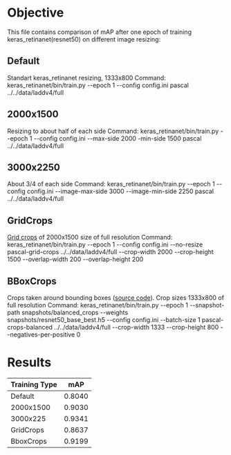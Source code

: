 # Objective
This file contains comparison of mAP after one epoch of training keras_retinanet(resnet50) on different image resizing:

## Default
Standart keras_retinanet resizing, 1333x800
Command:
keras_retinanet/bin/train.py --epoch 1 --config config.ini pascal ../../data/laddv4/full

## 2000x1500
Resizing to about half of each side
Command:
keras_retinanet/bin/train.py --epoch 1 --config config.ini --max-side 2000 -min-side 1500 pascal ../../data/laddv4/full

## 3000x2250
About 3/4 of each side
Command:
keras_retinanet/bin/train.py --epoch 1 --config config.ini --image-max-side 3000 --image-min-side 2250 pascal ../../data/laddv4/full

## GridCrops
[Grid crops](https://github.com/lacmus-foundation/lacmus/blob/master/keras_retinanet/preprocessing/pascal_voc_grid_crops.py) of 2000x1500 size of full resolution
Command:
keras_retinanet/bin/train.py --epoch 1 --config config.ini --no-resize pascal-grid-crops ../../data/laddv4/full --crop-width 2000 --crop-height 1500 --overlap-width 200 --overlap-height 200 

## BBoxCrops
Crops taken around bounding boxes ([source code](https://github.com/prickly-u/lacmus/blob/balanced_crops/keras_retinanet/preprocessing/pascal_voc_balanced_crops.py)).
Crop sizes 1333x800 of full resolution
Command:
keras_retinanet/bin/train.py --epoch 1 --snapshot-path snapshots/balanced_crops --weights snapshots/resnet50_base_best.h5 --config config.ini --batch-size 1  pascal-crops-balanced ../../data/laddv4/full --crop-width 1333 --crop-height 800 --negatives-per-positive 0 

# Results

| Training Type |   mAP     |
| ------------- | --------- |
| Default       |  0.8040   |
| 2000x1500     |  0.9030   |
| 3000x225      |  0.9341   |
| GridCrops     |  0.8637   |
| BboxCrops     |  0.9199   |

